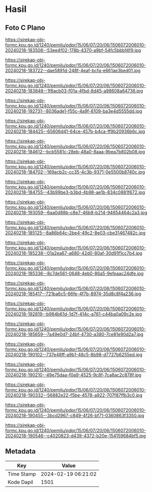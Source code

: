 # Hasil

## Foto C Plano

https://sirekap-obj-formc.kpu.go.id/1240/pemilu/pdpr/15/06/07/20/06/1506072006010-20240218-183508--53ee4f02-178b-4370-a9bf-54fc5bbbf4f9.jpg

https://sirekap-obj-formc.kpu.go.id/1240/pemilu/pdpr/15/06/07/20/06/1506072006010-20240218-183722--dae5891d-248f-4eaf-bcfa-e661ae3bed01.jpg

https://sirekap-obj-formc.kpu.go.id/1240/pemilu/pdpr/15/06/07/20/06/1506072006010-20240218-183848--1f6acb03-f01a-4fbd-8d45-a98608a64736.jpg

https://sirekap-obj-formc.kpu.go.id/1240/pemilu/pdpr/15/06/07/20/06/1506072006010-20240218-192731--8036ade1-f55c-4a9f-8109-ba3e4d5555dd.jpg

https://sirekap-obj-formc.kpu.go.id/1240/pemilu/pdpr/15/06/07/20/06/1506072006010-20240218-184425--65606d41-64ce-457b-b4ca-ff9b20936b6c.jpg

https://sirekap-obj-formc.kpu.go.id/1240/pemilu/pdpr/15/06/07/20/06/1506072006010-20240218-184612--bcb5581c-28eb-48a0-8aaa-9bea7b802b08.jpg

https://sirekap-obj-formc.kpu.go.id/1240/pemilu/pdpr/15/06/07/20/06/1506072006010-20240218-184702--169acb2c-cc35-4c3b-9371-0e5500b8740c.jpg

https://sirekap-obj-formc.kpu.go.id/1240/pemilu/pdpr/15/06/07/20/06/1506072006010-20240218-184755--43b99be3-b3bd-4b98-ae1b-834c0881f672.jpg

https://sirekap-obj-formc.kpu.go.id/1240/pemilu/pdpr/15/06/07/20/06/1506072006010-20240218-193059--6aa0d88b-c8e7-46b9-b214-94654464c2a3.jpg

https://sirekap-obj-formc.kpu.go.id/1240/pemilu/pdpr/15/06/07/20/06/1506072006010-20240218-185125--8a86b64c-2be4-49c2-8e03-cbe31467482c.jpg

https://sirekap-obj-formc.kpu.go.id/1240/pemilu/pdpr/15/06/07/20/06/1506072006010-20240218-185238--01a2ea67-a680-42d0-80af-30d91f1cc7b4.jpg

https://sirekap-obj-formc.kpu.go.id/1240/pemilu/pdpr/15/06/07/20/06/1506072006010-20240218-185336--8c7de561-0648-4eb0-86a5-9efeaac24dfe.jpg

https://sirekap-obj-formc.kpu.go.id/1240/pemilu/pdpr/15/06/07/20/06/1506072006010-20240218-185417--721ba6c5-66fe-4f7b-8974-35d8c8f4a236.jpg

https://sirekap-obj-formc.kpu.go.id/1240/pemilu/pdpr/15/06/07/20/06/1506072006010-20240218-192819--b984b61d-1d7f-414c-a761-c44ba0a09c2e.jpg

https://sirekap-obj-formc.kpu.go.id/1240/pemilu/pdpr/15/06/07/20/06/1506072006010-20240218-185659--7a49e0d7-24bf-4730-a380-7ce81e90d2a7.jpg

https://sirekap-obj-formc.kpu.go.id/1240/pemilu/pdpr/15/06/07/20/06/1506072006010-20240218-190102--737e48ff-a9b1-48c5-8b98-d7727b6255ed.jpg

https://sirekap-obj-formc.kpu.go.id/1240/pemilu/pdpr/15/06/07/20/06/1506072006010-20240218-190210--49e75daa-f0a9-4525-9c8f-7ca8ac2c878f.jpg

https://sirekap-obj-formc.kpu.go.id/1240/pemilu/pdpr/15/06/07/20/06/1506072006010-20240218-190332--56882e22-f5be-4578-a922-707f87ffb3c0.jpg

https://sirekap-obj-formc.kpu.go.id/1240/pemilu/pdpr/15/06/07/20/06/1506072006010-20240218-190455--3bcd2967-c849-4f26-bf71-0360863f3350.jpg

https://sirekap-obj-formc.kpu.go.id/1240/pemilu/pdpr/15/06/07/20/06/1506072006010-20240218-190546--c4020823-d439-4372-b20e-154159684bf5.jpg


## Metadata

| Key        | Value               |
| ---------- | ------------------- |
| Time Stamp | 2024-02-19 06:21:02 |
| Kode Dapil | 1501                |



